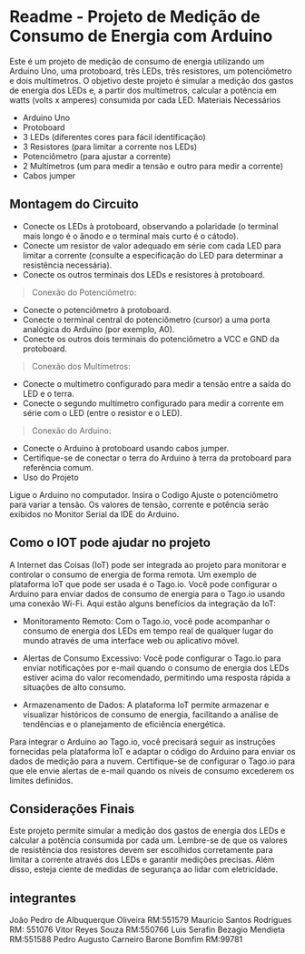 # Readme - Projeto de Medição de Consumo de Energia com Arduino

Este é um projeto de medição de consumo de energia utilizando um Arduino Uno, uma protoboard, três LEDs, três resistores, um potenciômetro e dois multímetros. O objetivo deste projeto é simular a medição dos gastos de energia dos LEDs e, a partir dos multímetros, calcular a potência em watts (volts x amperes) consumida por cada LED.
Materiais Necessários

   - Arduino Uno
   - Protoboard
   - 3 LEDs (diferentes cores para fácil identificação)
   - 3 Resistores (para limitar a corrente nos LEDs)
   - Potenciômetro (para ajustar a corrente)
   - 2 Multímetros (um para medir a tensão e outro para medir a corrente)
   - Cabos jumper
     
##  Montagem do Circuito
 - Conecte os LEDs à protoboard, observando a polaridade (o terminal mais longo é o ânodo e o terminal mais curto é o cátodo).
 - Conecte um resistor de valor adequado em série com cada LED para limitar a corrente (consulte a especificação do LED para determinar a resistência necessária).
 - Conecte os outros terminais dos LEDs e resistores à protoboard.

 > Conexão do Potenciômetro:
 -   Conecte o potenciômetro à protoboard.
 -  Conecte o terminal central do potenciômetro (cursor) a uma porta analógica do Arduino (por exemplo, A0).
 -  Conecte os outros dois terminais do potenciômetro a VCC e GND da protoboard.

 >   Conexão dos Multímetros:
 -  Conecte o multímetro configurado para medir a tensão entre a saída do LED e o terra.
 -  Conecte o segundo multímetro configurado para medir a corrente em série com o LED (entre o resistor e o LED).

 >  Conexão do Arduino:
 -  Conecte o Arduino à protoboard usando cabos jumper.
 -  Certifique-se de conectar o terra do Arduino à terra da protoboard para referência comum.
 -  Uso do Projeto

   Ligue o Arduino no computador.
   Insira o Codigo 
   Ajuste o potenciômetro para variar a tensão.
   Os valores de tensão, corrente e potência serão exibidos no Monitor Serial da IDE do Arduino.




## Como o IOT pode ajudar no projeto
   A Internet das Coisas (IoT) pode ser integrada ao projeto para monitorar e controlar o consumo de energia de forma remota. Um exemplo de plataforma IoT que pode ser usada é o Tago.io. Você pode configurar o Arduino para enviar dados de consumo de energia para o Tago.io usando uma conexão Wi-Fi. Aqui estão alguns benefícios da integração da IoT:

- Monitoramento Remoto: Com o Tago.io, você pode acompanhar o consumo de energia dos LEDs em tempo real de qualquer lugar do mundo através de uma interface web ou aplicativo móvel.

- Alertas de Consumo Excessivo: Você pode configurar o Tago.io para enviar notificações por e-mail quando o consumo de energia dos LEDs estiver acima do valor recomendado, permitindo uma resposta rápida a situações de alto consumo.

- Armazenamento de Dados: A plataforma IoT permite armazenar e visualizar históricos de consumo de energia, facilitando a análise de tendências e o planejamento de eficiência energética.

Para integrar o Arduino ao Tago.io, você precisará seguir as instruções fornecidas pela plataforma IoT e adaptar o código do Arduino para enviar os dados de medição para a nuvem. Certifique-se de configurar o Tago.io para que ele envie alertas de e-mail quando os níveis de consumo excederem os limites definidos.
   



## Considerações Finais

Este projeto permite simular a medição dos gastos de energia dos LEDs e calcular a potência consumida por cada um. Lembre-se de que os valores de resistência dos resistores devem ser escolhidos corretamente para limitar a corrente através dos LEDs e garantir medições precisas. Além disso, esteja ciente de medidas de segurança ao lidar com eletricidade.


## integrantes 
João Pedro de Albuquerque Oliveira         RM:551579
Maurício Santos Rodrigues                  RM: 551076
Vitor Reyes Souza                          RM:550766
Luis Serafin Bezagio Mendieta              RM:551588
Pedro Augusto Carneiro Barone Bomfim       RM:99781
